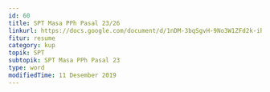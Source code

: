 ```yaml
---
id: 60
title: SPT Masa PPh Pasal 23/26
linkurl: https://docs.google.com/document/d/1nDM-3bqSgvH-9No3W1ZFd2k-ihipLCvPkkxGHifO13I/edit?usp=drivesdk
fitur: resume
category: kup
topik: SPT
subtopik: SPT Masa PPh Pasal 23
type: word
modifiedTime: 11 Desember 2019
---
```


